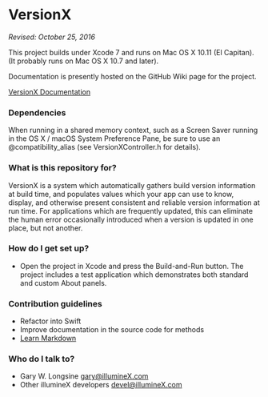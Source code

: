 # VersionX #
*Revised: October 25, 2016*

This project builds under Xcode 7 and runs on Mac OS X 10.11 (El Capitan).  (It probably runs on Mac OS X 10.7 and later).

Documentation is presently hosted on the GitHub Wiki page for the project. 

[VersionX Documentation](https://github.com/illumineX/VersionX/wiki)

### Dependencies ###

When running in a shared memory context, such as a Screen Saver running in the OS X / macOS System Preference Pane, be sure to use an @compatibility_alias (see VersionXController.h for details).

### What is this repository for? ###

VersionX is a system which automatically gathers build version information at build time, and populates values which your app can use to know, display, and otherwise present consistent and reliable version information at run time.  For applications which are frequently updated, this can eliminate the human error occasionally introduced when a version is updated in one place, but not another. 

### How do I get set up? ###

* Open the project in Xcode and press the Build-and-Run button. The project includes a test application which demonstrates both standard and custom About panels. 

### Contribution guidelines ###

* Refactor into Swift
* Improve documentation in the source code for methods
* [Learn Markdown](https://bitbucket.org/tutorials/markdowndemo)

### Who do I talk to? ###

* Gary W. Longsine <gary@illumineX.com>
* Other illumineX developers <devel@illumineX.com>
